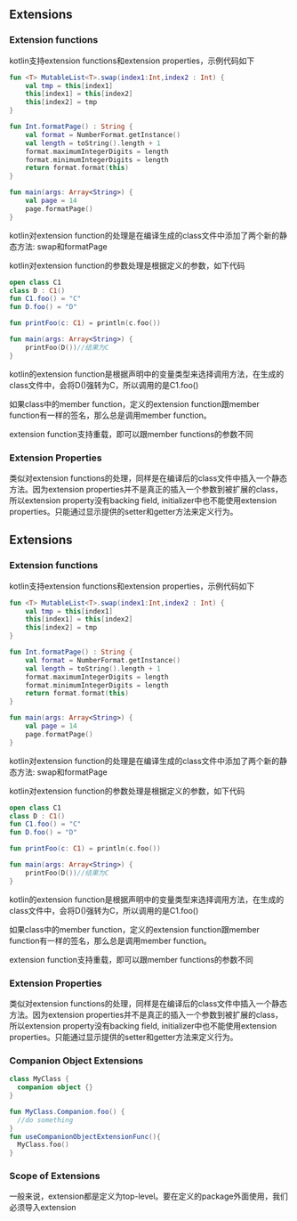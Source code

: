 ## Extensions

### Extension functions

kotlin支持extension functions和extension properties，示例代码如下

```kotlin
fun <T> MutableList<T>.swap(index1:Int,index2 : Int) {
    val tmp = this[index1]
    this[index1] = this[index2]
    this[index2] = tmp
}

fun Int.formatPage() : String {
    val format = NumberFormat.getInstance()
    val length = toString().length + 1
    format.maximumIntegerDigits = length
    format.minimumIntegerDigits = length
    return format.format(this)
}

fun main(args: Array<String>) {
    val page = 14
    page.formatPage()
}
```

kotlin对extension function的处理是在编译生成的class文件中添加了两个新的静态方法: swap和formatPage

kotlin对extension function的参数处理是根据定义的参数，如下代码

```kotlin
open class C1
class D : C1()
fun C1.foo() = "C"
fun D.foo() = "D"

fun printFoo(c: C1) = println(c.foo())

fun main(args: Array<String>) {
    printFoo(D())//结果为C
}
```

kotlin的extension function是根据声明中的变量类型来选择调用方法，在生成的class文件中，会将D()强转为C，所以调用的是C1.foo()

如果class中的member function，定义的extension function跟member function有一样的签名，那么总是调用member function。

extension function支持重载，即可以跟member functions的参数不同

### Extension Properties

类似对extension functions的处理，同样是在编译后的class文件中插入一个静态方法。因为extension properties并不是真正的插入一个参数到被扩展的class，所以extension property没有backing field, initializer中也不能使用extension properties。只能通过显示提供的setter和getter方法来定义行为。



## Extensions

### Extension functions

kotlin支持extension functions和extension properties，示例代码如下

```kotlin
fun <T> MutableList<T>.swap(index1:Int,index2 : Int) {
    val tmp = this[index1]
    this[index1] = this[index2]
    this[index2] = tmp
}

fun Int.formatPage() : String {
    val format = NumberFormat.getInstance()
    val length = toString().length + 1
    format.maximumIntegerDigits = length
    format.minimumIntegerDigits = length
    return format.format(this)
}

fun main(args: Array<String>) {
    val page = 14
    page.formatPage()
}
```

kotlin对extension function的处理是在编译生成的class文件中添加了两个新的静态方法: swap和formatPage

kotlin对extension function的参数处理是根据定义的参数，如下代码

```kotlin
open class C1
class D : C1()
fun C1.foo() = "C"
fun D.foo() = "D"

fun printFoo(c: C1) = println(c.foo())

fun main(args: Array<String>) {
    printFoo(D())//结果为C
}
```

kotlin的extension function是根据声明中的变量类型来选择调用方法，在生成的class文件中，会将D()强转为C，所以调用的是C1.foo()

如果class中的member function，定义的extension function跟member function有一样的签名，那么总是调用member function。

extension function支持重载，即可以跟member functions的参数不同

### Extension Properties

类似对extension functions的处理，同样是在编译后的class文件中插入一个静态方法。因为extension properties并不是真正的插入一个参数到被扩展的class，所以extension property没有backing field, initializer中也不能使用extension properties。只能通过显示提供的setter和getter方法来定义行为。

### Companion Object Extensions

```kotlin
class MyClass {
  companion object {}  
}

fun MyClass.Companion.foo() {
  //do something
}
fun useCompanionObjectExtensionFunc(){
  MyClass.foo()
}
```

### Scope of Extensions

一般来说，extension都是定义为top-level。要在定义的package外面使用，我们必须导入extension



